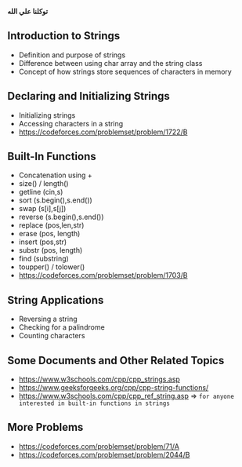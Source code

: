 **توكلنا علي الله**

## Introduction to Strings

- Definition and purpose of strings
- Difference between using char array and the string class
- Concept of how strings store sequences of characters in memory

## Declaring and Initializing Strings

- Initializing strings 
- Accessing characters in a string
- https://codeforces.com/problemset/problem/1722/B

## Built-In Functions

- Concatenation using +
- size() / length()
- getline (cin,s)
- sort (s.begin(),s.end())
- swap (s[i],s[j])
- reverse (s.begin(),s.end())
- replace (pos,len,str)
- erase (pos, length)
- insert (pos,str)
- substr (pos, length)
- find (substring)
- toupper() / tolower()
- https://codeforces.com/problemset/problem/1703/B

## String Applications 

- Reversing a string
- Checking for a palindrome 
- Counting characters

## Some Documents and Other Related Topics

- https://www.w3schools.com/cpp/cpp_strings.asp
- https://www.geeksforgeeks.org/cpp/cpp-string-functions/
- https://www.w3schools.com/cpp/cpp_ref_string.asp ⇒ `for anyone interested in built-in functions in strings`

## More Problems

- https://codeforces.com/problemset/problem/71/A
- https://codeforces.com/problemset/problem/2044/B

